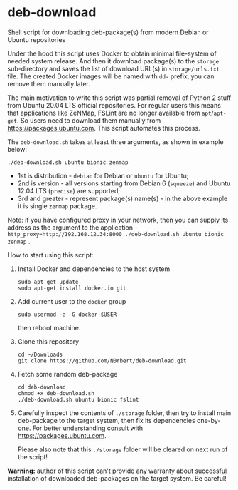 # deb-download

Shell script for downloading deb-package(s) from modern Debian or Ubuntu repositories

Under the hood this script uses Docker to obtain minimal file-system of needed system release. And then it download package(s) to the `storage` sub-directory and saves the list of download URL(s) in `storage/urls.txt` file. The created Docker images will be named with `dd-` prefix, you can remove them manually later.

The main motivation to write this script was partial removal of Python 2 stuff from Ubuntu 20.04 LTS official repositories. For regular users this means that applications like ZeNMap, FSLint are no longer available from `apt`/`apt-get`. So users need to download them manually from <https://packages.ubuntu.com>. This script automates this process.

The `deb-download.sh` takes at least three arguments, as shown in example below:

```
./deb-download.sh ubuntu bionic zenmap
```

* 1st is distribution - `debian` for Debian or `ubuntu` for Ubuntu;
* 2nd is version - all versions starting from Debian 6 (`squeeze`) and Ubuntu 12.04 LTS (`precise`) are supported;
* 3rd and greater - represent package(s) name(s) - in the above example it is single `zenmap` package.

Note: if you have configured proxy in your network, then you can supply its address as the argument to the application - `http_proxy=http://192.168.12.34:8000 ./deb-download.sh ubuntu bionic zenmap` .

How to start using this script:

1. Install Docker and dependencies to the host system
   
       sudo apt-get update
       sudo apt-get install docker.io git

1. Add current user to the `docker` group
   
       sudo usermod -a -G docker $USER
   
   then reboot machine.

1. Clone this repository

       cd ~/Downloads
       git clone https://github.com/N0rbert/deb-download.git

1. Fetch some random deb-package

       cd deb-download
       chmod +x deb-download.sh
       ./deb-download.sh ubuntu bionic fslint

1. Carefully inspect the contents of `./storage` folder, then try to install main deb-package to the target system, then fix its dependencies one-by-one. For better understanding consult with <https://packages.ubuntu.com>.

   Please also note that this `./storage` folder will be cleared on next run of the script!

**Warning:** author of this script can't provide any warranty about successful installation of downloaded deb-packages on the target system. Be careful!

